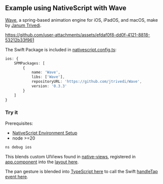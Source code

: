 ## Example using NativeScript with Wave

[Wave](https://github.com/jtrivedi/Wave), a spring-based animation engine for iOS, iPadOS, and macOS, make by [Janum Trivedi](https://github.com/jtrivedi).

https://github.com/user-attachments/assets/efdaf0f8-dd0f-4121-8818-53212b33f961

The Swift Package is included in [nativescript.config.ts](nativescript.config.ts):

```ts
ios: {
    SPMPackages: [
        {
            name: 'Wave',
            libs: ['Wave'],
            repositoryURL: 'https://github.com/jtrivedi/Wave',
            version: '0.3.3'
        }
    ]
}
```

### Try it

Prerequisites:
- [NativeScript Environment Setup](https://docs.nativescript.org/environment-setup.html)
- node >=20 

```bash
ns debug ios
```

This blends custom UIViews found in [native-views](src/app/native-views/), registered in [app.component](src/app/app.component.ts) into the [layout here](src/app/pip-example.component.html).

The pan gesture is blended into [TypeScript here](src/app/pip-example.component.ts) to call the Swift [handleTap event here](App_Resources/iOS/src/PIPWaveAnimator.swift).
